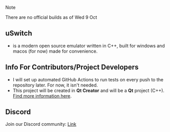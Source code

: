 > [!NOTE]
> There are no official builds as of Wed 9 Oct

## uSwitch 

- is a modern open source emulator written in C++, built for windows and macos (for now) made for convenience.








## Info For Contributors/Project Developers

- I will set up automated GitHub Actions to run tests on every push to the repository later. For now, it isn't needed.
- This project will be created in **Qt Creator** and will be a **Qt** project (C++). [Find more information here](https://www.qt.io/product/development-tools).

## Discord

Join our Discord community: [Link](https://discord.gg/mz9JbugQZT)



